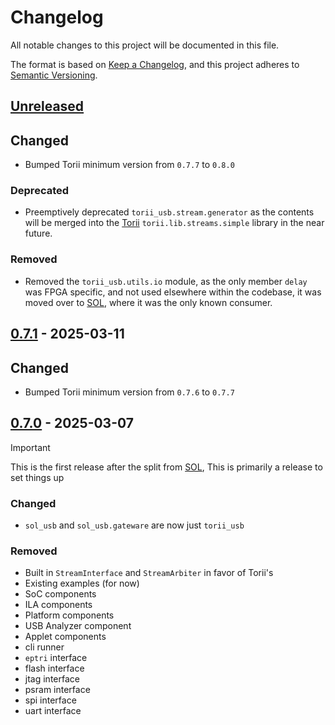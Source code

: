 <!-- markdownlint-disable MD024 -->
# Changelog

All notable changes to this project will be documented in this file.

The format is based on [Keep a Changelog](https://keepachangelog.com/en/1.0.0/),
and this project adheres to [Semantic Versioning](https://semver.org/spec/v2.0.0.html).

<!--
Unreleased template stuff

## [Unreleased]
### Added
### Changed
### Deprecated
### Removed
### Fixed
### Security
-->

## [Unreleased]

## Changed

- Bumped Torii minimum version from `0.7.7` to `0.8.0`

### Deprecated

- Preemptively deprecated `torii_usb.stream.generator` as the contents will be merged into the [Torii] `torii.lib.streams.simple` library in the near future.

### Removed

- Removed the `torii_usb.utils.io` module, as the only member `delay` was FPGA specific, and not used elsewhere within the codebase, it was moved over to [SOL], where it was the only known consumer.

## [0.7.1] - 2025-03-11

## Changed

- Bumped Torii minimum version from `0.7.6` to `0.7.7`

## [0.7.0] - 2025-03-07

> [!IMPORTANT]
> This is the first release after the split from [SOL], This is primarily a release to set things up

### Changed

- `sol_usb` and `sol_usb.gateware` are now just `torii_usb`

### Removed

- Built in `StreamInterface` and `StreamArbiter` in favor of Torii's
- Existing examples (for now)
- SoC components
- ILA components
- Platform components
- USB Analyzer component
- Applet components
- cli runner
- `eptri` interface
- flash interface
- jtag interface
- psram interface
- spi interface
- uart interface

[Unreleased]: https://github.com/shrine-maiden-heavy-industries/torii-usb/compare/v0.7.1...main
[0.7.1]: https://github.com/shrine-maiden-heavy-industries/torii-usb/compare/v0.7.0..v0.7.1
[0.7.0]: https://github.com/shrine-maiden-heavy-industries/torii-usb/compare/e84197f...v0.7.0
[SOL]: https://github.com/shrine-maiden-heavy-industries/sol
[Torii]: https://github.com/shrine-maiden-heavy-industries/torii-hdl

